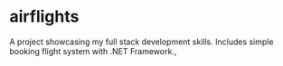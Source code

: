 # airflights
A project showcasing my full stack development skills. Includes simple booking flight system with .NET Framework., 
